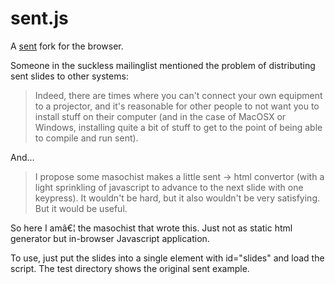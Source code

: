 # sent.js

A [sent](http://tools.suckless.org/sent/) fork for the browser.

Someone in the suckless mailinglist mentioned the problem of distributing sent
slides to other systems:

> Indeed, there are times where you can't connect your own equipment
> to a projector, and it's reasonable for other people to not want you
> to install stuff on their computer (and in the case of MacOSX or
> Windows, installing quite a bit of stuff to get to the point of
> being able to compile and run sent).

And…

> I propose some masochist makes a little sent -> html convertor (with
> a light sprinkling of javascript to advance to the next slide with
> one keypress). It wouldn't be hard, but it also wouldn't be very
> satisfying. But it would be useful.

So here I amâ€¦ the masochist that wrote this. Just not as static html generator
but in-browser Javascript application.

To use, just put the slides into a single element with id="slides" and load 
the script. The test directory shows the original sent example.
